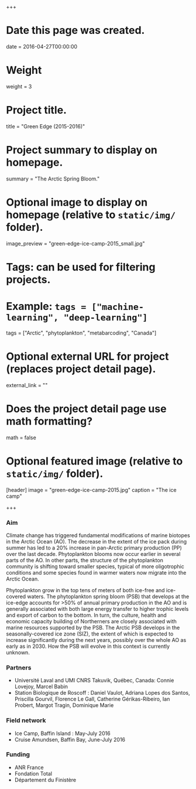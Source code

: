 +++
# Date this page was created.
date = 2016-04-27T00:00:00

# Weight
weight = 3

# Project title.
title = "Green Edge (2015-2016)"

# Project summary to display on homepage.
summary = "The Arctic Spring Bloom."

# Optional image to display on homepage (relative to `static/img/` folder).
image_preview = "green-edge-ice-camp-2015_small.jpg"

# Tags: can be used for filtering projects.
# Example: `tags = ["machine-learning", "deep-learning"]`
tags = ["Arctic", "phytoplankton", "metabarcoding",  "Canada"]

# Optional external URL for project (replaces project detail page).
external_link = ""

# Does the project detail page use math formatting?
math = false

# Optional featured image (relative to `static/img/` folder).
[header]
image = "green-edge-ice-camp-2015.jpg"
caption = "The ice camp"

+++

### Aim
Climate change has triggered fundamental modifications of marine biotopes in the Arctic Ocean (AO). The decrease in the extent of the ice pack during summer has led to a 20% increase in pan-Arctic primary production (PP) over the last decade. Phytoplankton blooms now occur earlier in several parts of the AO. In other parts, the structure of the phytoplankton community is shifting toward smaller species, typical of more oligotrophic conditions and some species found in warmer waters now migrate into the Arctic Ocean.

Phytoplankton grow in the top tens of meters of both ice-free and ice-covered waters. The phytoplankton spring bloom (PSB) that develops at the ice-edge accounts for >50% of annual primary production in the AO and is generally associated with both large energy transfer to higher trophic levels and export of carbon to the bottom. In turn, the culture, health and economic capacity building of Northerners are closely associated with marine resources supported by the PSB. The Arctic PSB develops in the seasonally-covered ice zone (SIZ), the extent of which is expected to increase significantly during the next years, possibly over the whole AO as early as in 2030. How the PSB will evolve in this context is currently unknown.

### Partners
* Université Laval and UMI CNRS Takuvik, Québec, Canada: Connie Lovejoy, Marcel Babin
* Station Biologique de Roscoff : Daniel Vaulot, Adriana Lopes dos Santos, Priscilla Gourvil, Florence Le Gall, Catherine Gérikas-Ribeiro, Ian Probert, Margot Tragin, Dominique Marie

### Field network
* Ice Camp, Baffin Island : May-July 2016
* Cruise Amundsen, Baffin Bay, June-July 2016

### Funding
* ANR France
* Fondation Total
* Département du Finistère
